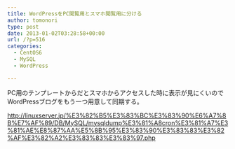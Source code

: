 ```yaml
---
title: WordPressをPC閲覧用とスマホ閲覧用に分ける
author: tomonori
type: post
date: 2013-01-02T03:28:58+00:00
url: /?p=516
categories:
  - CentOS6
  - MySQL
  - WordPress

---
```

PC用のテンプレートからだとスマホからアクセスした時に表示が見にくいのでWordPressブログをもう一つ用意して同期する。

http://linuxserver.jp/%E3%82%B5%E3%83%BC%E3%83%90%E6%A7%8B%E7%AF%89/DB/MySQL/mysqldump%E3%81%A8cron%E3%81%A7%E3%81%AE%E8%87%AA%E5%8B%95%E3%83%90%E3%83%83%E3%82%AF%E3%82%A2%E3%83%83%E3%83%97.php